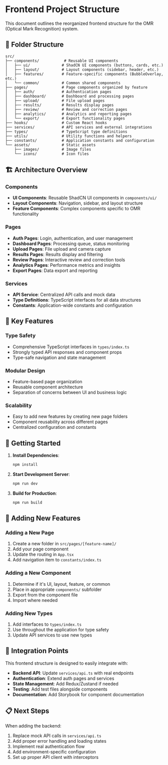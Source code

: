 # Frontend Project Structure

This document outlines the reorganized frontend structure for the OMR (Optical Mark Recognition) system.

## 📁 Folder Structure

```
src/
├── components/           # Reusable UI components
│   ├── ui/              # ShadCN UI components (buttons, cards, etc.)
│   ├── layout/          # Layout components (sidebar, header, etc.)
│   ├── features/        # Feature-specific components (BubbleOverlay, etc.)
│   └── common/          # Common shared components
├── pages/               # Page components organized by feature
│   ├── auth/            # Authentication pages
│   ├── dashboard/       # Dashboard and processing pages
│   ├── upload/          # File upload pages
│   ├── results/         # Results display pages
│   ├── review/          # Review and correction pages
│   ├── analytics/       # Analytics and reporting pages
│   └── export/          # Export functionality pages
├── hooks/               # Custom React hooks
├── services/            # API services and external integrations
├── types/               # TypeScript type definitions
├── utils/               # Utility functions and helpers
├── constants/           # Application constants and configuration
└── assets/              # Static assets
    ├── images/          # Image files
    └── icons/           # Icon files
```

## 🏗️ Architecture Overview

### Components
- **UI Components**: Reusable ShadCN UI components in `components/ui/`
- **Layout Components**: Navigation, sidebar, and layout structure
- **Feature Components**: Complex components specific to OMR functionality

### Pages
- **Auth Pages**: Login, authentication, and user management
- **Dashboard Pages**: Processing queue, status monitoring
- **Upload Pages**: File upload and camera capture
- **Results Pages**: Results display and filtering
- **Review Pages**: Interactive review and correction tools
- **Analytics Pages**: Performance metrics and insights
- **Export Pages**: Data export and reporting

### Services
- **API Service**: Centralized API calls and mock data
- **Type Definitions**: TypeScript interfaces for all data structures
- **Constants**: Application-wide constants and configuration

## 🔧 Key Features

### Type Safety
- Comprehensive TypeScript interfaces in `types/index.ts`
- Strongly typed API responses and component props
- Type-safe navigation and state management

### Modular Design
- Feature-based page organization
- Reusable component architecture
- Separation of concerns between UI and business logic

### Scalability
- Easy to add new features by creating new page folders
- Component reusability across different pages
- Centralized configuration and constants

## 🚀 Getting Started

1. **Install Dependencies**:
   ```bash
   npm install
   ```

2. **Start Development Server**:
   ```bash
   npm run dev
   ```

3. **Build for Production**:
   ```bash
   npm run build
   ```

## 📝 Adding New Features

### Adding a New Page
1. Create a new folder in `src/pages/[feature-name]/`
2. Add your page component
3. Update the routing in `App.tsx`
4. Add navigation item to `constants/index.ts`

### Adding a New Component
1. Determine if it's UI, layout, feature, or common
2. Place in appropriate `components/` subfolder
3. Export from the component file
4. Import where needed

### Adding New Types
1. Add interfaces to `types/index.ts`
2. Use throughout the application for type safety
3. Update API services to use new types

## 🔗 Integration Points

This frontend structure is designed to easily integrate with:
- **Backend API**: Update `services/api.ts` with real endpoints
- **Authentication**: Extend auth pages and services
- **State Management**: Add Redux/Zustand if needed
- **Testing**: Add test files alongside components
- **Documentation**: Add Storybook for component documentation

## 📋 Next Steps

When adding the backend:
1. Replace mock API calls in `services/api.ts`
2. Add proper error handling and loading states
3. Implement real authentication flow
4. Add environment-specific configuration
5. Set up proper API client with interceptors
